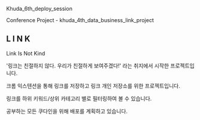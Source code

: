 Khuda_6th_deploy_session

Conference Project - khuda_4th_data_business_link_project

## L I N K

Link
Is
Not
Kind

'링크는 친절하지 않다. 우리가 친절하게 보여주겠다!' 라는 취지에서 시작한 프로젝트입니다.

크롬 익스텐션을 통해 링크를 저장하고 링크 개인 저장소를 위한 프로젝트입니다.

링크를 하위 키워드/상위 카테고리 별로 필터링하여 볼 수 있습니다. 

공부하는 모든 쿠다인을 위해 배포를 계획하고 있습니다.
